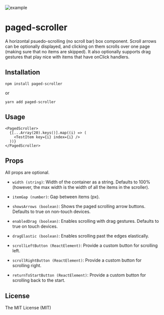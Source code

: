 ![example](https://user-images.githubusercontent.com/5779535/151152606-5f4f7e64-e9db-491d-af25-bb393df50d26.gif)


# paged-scroller

A horizontal psuedo-scrolling (no scroll bar) box component. Scroll arrows can be optionally displayed, and clicking on them scrolls over one page (making sure that no items are skipped). It also optionally supports drag gestures that play nice with items that have onClick handlers.

## Installation

```
npm install paged-scroller
```

or

```
yarn add paged-scroller
```

## Usage

```tsx
<PagedScroller>
  {[...Array(20).keys()].map((i) => (
    <TestItem key={i} index={i} />
  ))}
</PagedScroller>
```

## Props

All props are optional.

- `width (string)`: Width of the container as a string. Defaults to 100% (however, the max width is the width of all the items in the scroller).
- `itemGap (number)`: Gap between items (px).
- `showsArrows (boolean)`: Shows the paged scrolling arrow buttons. Defaults to true on non-touch devices.

- `enabledDrag (boolean)`: Enables scrolling with drag gestures. Defaults to true on touch devices.

- `dragElastic (boolean)`: Enables scrolling past the edges elastically.
- `scrollLeftButton (ReactElement)`: Provide a custom button for scrolling left.
- `scrollRightButton (ReactElement)`: Provide a custom button for scrolling right.
- `returnToStartButton (ReactElement)`: Provide a custom button for scrolling back to the start.

## License

The MIT License (MIT)

